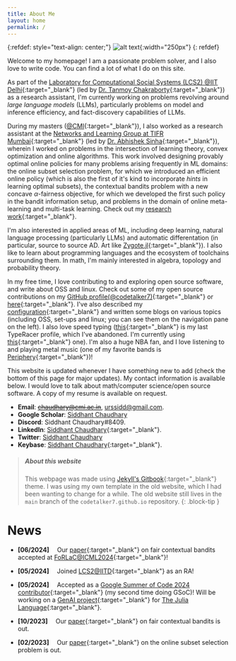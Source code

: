 ```yaml
---
title: About Me
layout: home
permalink: /
---
```


{:refdef: style="text-align: center;"}
![alt text](/assets/images/homepage-modified.png "My picture"){:width="250px"}
{: refdef}

Welcome to my homepage! I am a passionate problem solver, and I also love to write code. You can find a lot of what I do on this site.

As part of the [Laboratory for Computational Social Systems (LCS2) @IIT Delhi](https://www.lcs2.in/people_restructured.html){:target="\_blank"} (led by [Dr. Tanmoy Chakraborty](https://tanmoychak.com/){:target="\_blank"}) as a research assistant, I'm currently working on problems revolving around *large language models* (LLMs), particularly problems on model and inference efficiency, and fact-discovery capabilities of LLMs. 

During my masters ([@CMI](https://www.cmi.ac.in/){:target="\_blank"}), I also worked as a research assistant at the [Networks and Learning Group at TIFR Mumbai](https://abhishek-sinha-tifr.github.io/group.html){:target="\_blank"} (led by [Dr. Abhishek Sinha](https://abhishek-sinha-tifr.github.io/){:target="\_blank"}), wherein I worked on problems in the intersection of learning theory, convex optimization and online algorithms. This work involved designing provably optimal online policies for many problems arising frequently in ML domains: the online subset selection problem, for which we introduced an efficient online policy (which is also the first of it's kind to incorporate *hints* in learning optimal subsets), the contextual bandits problem with a new concave $\alpha$-fairness objective, for which we developed the first such policy in the bandit information setup, and problems in the domain of online meta-learning and multi-task learning. Check out my [research work](/pages/research){:target="\_blank"}.

I'm also interested in applied areas of ML, including deep learning, natural language processing (particularly LLMs) and automatic differentation (in particular, source to source AD. Art like [Zygote.jl](https://github.com/FluxML/Zygote.jl){:target="\_blank"}). I also like to learn about programming languages and the ecosystem of toolchains surrounding them. In math, I'm mainly interested in algebra, topology and probability theory.

In my free time, I love contributing to and exploring open source software, and write about OSS and linux. Check out some of my open source contributions on my [GitHub profile(@codetalker7)](https://github.com/codetalker7){:target="\_blank"} or [here](/pages/open_source){:target="\_blank"}. I've also described my [configuration](/pages/code){:target="\_blank"} and written some blogs on various topics (including OSS, set-ups and linux; you can see them on the navigation pane on the left). I also love speed typing ([this](https://data.typeracer.com/pit/profile?user=code_talker){:target="\_blank"} is my last TypeRacer profile, which I've abandoned. I'm currently using [this](https://data.typeracer.com/pit/profile?user=professor_pyg){:target="\_blank"} one). I'm also a huge NBA fan, and I love listening to and playing metal music (one of my favorite bands is [Periphery](https://periphery.net/){:target="\_blank"})!

This website is updated whenever I have something new to add (check the bottom of this page for major updates). My contact information is available below. I would love to talk about math/computer science/open source software. A copy of my resume is available on request.

- **Email**: ~~[chaudhary@cmi.ac.in](mailto:chaudhary@cmi.ac.in)~~, [urssidd@gmail.com](mailto:urssidd@gmail.com).
- **Google Scholar**: [Siddhant Chaudhary](https://scholar.google.com/citations?user=WZ9a08wAAAAJ&hl=en)
- **Discord**: Siddhant Chaudhary#8409.
- **LinkedIn**: [Siddhant Chaudhary](https://www.linkedin.com/in/siddhant-chaudhary-84182110a/){:target="\_blank"}.
- **Twitter**: [Siddhant Chaudhary](https://twitter.com/sid_codetalker7)
- **Keybase**: [Siddhant Chaudhary](https://keybase.io/codetalker7){:target="\_blank"}.

> ##### About this website
>
> This webpage was made using [Jekyll's Gitbook](https://sighingnow.github.io/jekyll-gitbook/){:target="\_blank"} theme. I was using my own template in the old website, which I had been wanting to change for a while. The old website still lives in the `main` branch of the `codetalker7.github.io` repository.
{: .block-tip }

# News

- **[06/2024]** &emsp;Our [paper](https://arxiv.org/abs/2310.14164){:target="\_blank"} on fair contextual bandits accepted at [FoRLaC@ICML2024](https://rl-control-theory.github.io/){:target="\_blank"}!

- **[05/2024]** &emsp;Joined [LCS2@IITD](https://www.lcs2.in/){:target="\_blank"} as an RA!

- **[05/2024]** &emsp;Accepted as a [Google Summer of Code 2024 contributor](https://julialang.org/blog/2024/05/gsoc-2024-fellows/){:target="\_blank"} (my second time doing GSoC)! Will be working on a [GenAI project](https://summerofcode.withgoogle.com/programs/2024/projects/GauGUFoo){:target="\_blank"} for [The Julia Language](https://julialang.org/){:target="\_blank"}.

- **[10/2023]** &emsp;Our [paper](https://arxiv.org/abs/2310.14164){:target="\_blank"} on fair contextual bandits is out.

- **[02/2023]** &emsp;Our [paper](https://arxiv.org/abs/2209.14222){:target="\_blank"} on the online subset selection problem is out.
